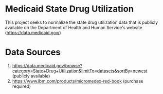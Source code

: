 # Medicaid State Drug Utilization

This project seeks to normalize the state drug utilization data that is publicly available on the Department of Health and Human Service's website (https://data.medicaid.gov/)

# Data Sources

1. https://data.medicaid.gov/browse?category=State+Drug+Utilization&limitTo=datasets&sortBy=newest (publicly available)
2. https://www.ibm.com/products/micromedex-red-book (purchase required)
